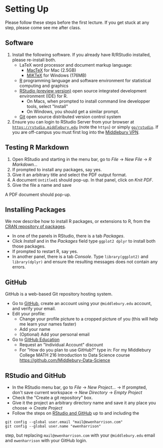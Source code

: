 # Setting Up

Please follow these steps before the first lecture. If you get stuck at any step, please come see me after class.


## Software

1. Install the following software. If you already have R/RStudio installed, please re-install both.
    * LaTeX word processor and document markup language:
      + [MacTeX](https://tug.org/mactex/downloading.html) for Mac (2.5GB)
      + [MiKTeX](http://miktex.org/download) for Windows (176MB)
    * [R](https://cran.r-project.org/) programming language and software environment for statistical computing and graphics
    * [RStudio (preview version)](https://www.rstudio.com/products/rstudio/download/preview/) open source integrated development environment (IDE) for R.
      * On Macs, when prompted to install command line developper tools, select "Install"
      * On Windows, you should get a similar prompt.
    * [Git](https://git-scm.com/) open source distributed version control system
2. Ensure you can login to RStudio Server from your browser at [`https://rstudio.middlebury.edu`](https://rstudio.middlebury.edu/) (note the `https`) or simply [`go/rstudio`](go/rstudio). If you are off-campus you must first log into the [Middlebury VPN](http://mediawiki.middlebury.edu/wiki/LIS/Off-campus_Access).


## Testing R Markdown

1. Open RStudio and starting in the menu bar, go to *File* -> *New File* -> *R Markdown...*
1. If prompted to install any packages, say yes.
1. Give it an arbitrary title and select the PDF output format.
1. A document `Untitled1` should pop-up. In that panel, click on *Knit PDF*.
1. Give the file a name and save

A PDF document should pop-up.


## Installing Packages

We now describe how to install R packages, or extensions to R, from the [CRAN repository of packages](https://cran.r-project.org/web/packages/available_packages_by_name.html). 
* In one of the panels in RStudio, there is a tab *Packages*.
* Click *Install* and in the *Packages* field type `ggplot2 dplyr` to install both those packages. 
* If prompted to restart R, say yes.
* In another panel, there is a tab *Console*. Type `library(ggplot2)` and `library(dplyr)` and ensure the resulting messages does not contain any errors.


## GitHub

GitHub is a web-based Git repository hosting system.

* Go to [GitHub](https://github.com/), create an account using your `@middlebury.edu` account, and verify your email.
* Edit your profile:
    + Change your profile picture to a cropped picture of you (this will help me learn your names faster)
    + Add your name
    + (Optional) Add your personal email
* Go to [GitHub Education](https://education.github.com/discount_requests/new)
    + Request an "Individual Account" discount
    + For "How do you plan to use GitHub?" type in: For my Middlebury College MATH 216 Introduction to Data Science course https://github.com/Middlebury-Data-Science


## RStudio and GitHub

* In the RStudio menu bar, go to *File* -> *New Project...* -> If prompted, don't save current workspace -> *New Directory* -> *Empty Project*
* Check the "Create a git repository" box.
* Give it the project an arbitrary directory name and save it any place you choose -> *Create Project*
* Follow the steps on [RStudio and GitHub](http://www.r-bloggers.com/rstudio-and-github/) up to and including the
```
git config --global user.email "mail@ewenharrison.com"
git config --global user.name "ewenharrison"
```
step, but replacing `mail@ewenharrison.com` with your `@middlebury.edu` email and `ewenharrison` with your GitHub login.
